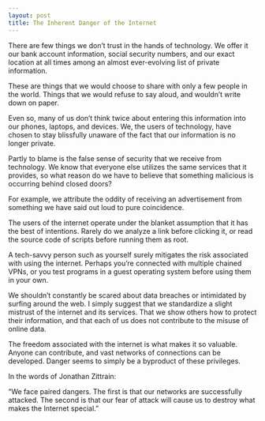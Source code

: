 ```yaml
---
layout: post
title: The Inherent Danger of the Internet
---
```


There are few things we don’t trust in the hands of technology. We offer it our bank account information, social security numbers, and our exact location at all times among an almost ever-evolving list of private information. 

These are things that we would choose to share with only a few people in the world. Things that we would refuse to say aloud, and wouldn’t write down on paper.

Even so, many of us don’t think twice about entering this information into our phones, laptops, and devices. We, the users of technology, have chosen to stay blissfully unaware of the fact that our information is no longer private.

Partly to blame is the false sense of security that we receive from technology. We know that everyone else utilizes the same services that it provides, so what reason do we have to believe that something malicious is occurring behind closed doors?

For example, we attribute the oddity of receiving an advertisement from something we have said out loud to pure coincidence.

The users of the internet operate under the blanket assumption that it has the best of intentions. Rarely do we analyze a link before clicking it, or read the source code of scripts before running them as root. 

A tech-savvy person such as yourself surely mitigates the risk associated with using the internet. Perhaps you’re connected with multiple chained VPNs, or you test programs in a guest operating system before using them in your own.

We shouldn’t constantly be scared about data breaches or intimidated by surfing around the web. I simply suggest that we standardize a slight mistrust of the internet and its services. That we show others how to protect their information, and that each of us does not contribute to the misuse of online data.

The freedom associated with the internet is what makes it so valuable. Anyone can contribute, and vast networks of connections can be developed. Danger seems to simply be a byproduct of these privileges. 

In the words of Jonathan Zittrain: <br>
<p class="message">
“We face paired dangers. The first is that our networks are successfully attacked. The second is that our fear of attack will cause us to destroy what makes the Internet special.”
</p>
